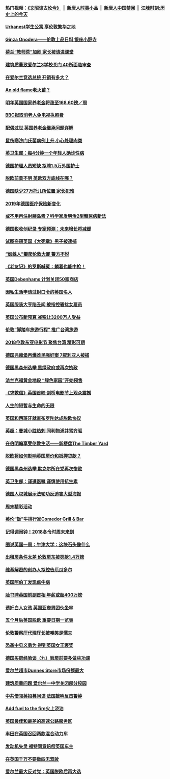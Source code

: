 #### 热门视频：[《文昭谈古论今》](https://github.com/gfw-breaker/wenzhao/blob/master/README.md?t=11032133) &nbsp;|&nbsp; [新唐人时事小品](https://github.com/gfw-breaker/ntdtv-comedy/blob/master/README.md?t=11032133) &nbsp;|&nbsp; [新唐人中国禁闻](https://github.com/gfw-breaker/ntdtv-news/blob/master/README.md?t=11032133) &nbsp;|&nbsp; [江峰时刻:历史上的今天](https://github.com/gfw-breaker/today-in-history/blob/master/README.md?t=11032133) 

#### [Urbanest学生公寓 享伦敦繁华之地](../pages/nsc974/n10828080.md?t=11032133) 

#### [Ginza Onodera——伦敦上品日料 银座小野寺](../pages/nsc974/n10828069.md?t=11032133) 

#### [荷兰“教师荒”加剧 家长被请进课堂](../pages/nsc974/n10826148.md?t=11032133) 

#### [建筑质量致爱尔兰3学校关门 40所面临审查](../pages/nsc974/n10826209.md?t=11032133) 

#### [在爱尔兰竞选总统 开销有多大？](../pages/nsc974/n10826165.md?t=11032133) 

#### [An old flame老火苗？](../pages/nsc974/n10825994.md?t=11032133) 

#### [明年英国国家养老金将涨至168.60镑／周](../pages/nsc974/n10825971.md?t=11032133) 

#### [BBC拟取消老人免电视执照费](../pages/nsc974/n10825959.md?t=11032133) 

#### [配偶过世 英国养老金继承问题详解](../pages/nsc974/n10825931.md?t=11032133) 

#### [鼠伤寒沙门氏菌病例上升 小心处理肉类](../pages/nsc974/n10825924.md?t=11032133) 

#### [英卫生部：每4分钟一个年轻人确诊性病](../pages/nsc974/n10825910.md?t=11032133) 

#### [德国护理人员短缺 拟聘1.5万外国护士](../pages/nsc974/n10824186.md?t=11032133) 

#### [脱欧前景不明 英欧双方底线在哪？](../pages/nsc974/n10823749.md?t=11032133) 

#### [德国缺少27万托儿所位置 家长犯难](../pages/nsc974/n10824147.md?t=11032133) 

#### [2019年德国医疗保险新变化](../pages/nsc974/n10824071.md?t=11032133) 

#### [或不用再注射胰岛素？科学家发明治2型糖尿病新法](../pages/nsc974/n10823372.md?t=11032133) 

#### [德国税收创纪录 专家预测：未来增长将减缓](../pages/nsc974/n10823318.md?t=11032133) 

#### [试图盗窃英国《大宪章》男子被逮捕](../pages/nsc974/n10823790.md?t=11032133) 

#### [“蜘蛛人”攀爬伦敦大厦 警方不悦](../pages/nsc974/n10823780.md?t=11032133) 

#### [《老友记》的罗斯喊冤：躺着也能中枪！](../pages/nsc974/n10823762.md?t=11032133) 

#### [英国Debenhams 计划关闭50家商店](../pages/nsc974/n10823753.md?t=11032133) 

#### [因私生活申请过封口令的英国名人](../pages/nsc974/n10823742.md?t=11032133) 

#### [英国服装大亨陷丑闻 被指控骚扰女雇员](../pages/nsc974/n10823677.md?t=11032133) 

#### [英国公布新预算 减税让3200万人受益](../pages/nsc974/n10823428.md?t=11032133) 

#### [伦敦“脚踏车旅游行程” 推广台湾旅游](../pages/nsc974/n10823414.md?t=11032133) 

#### [2018伦敦东亚电影节 聚焦台湾 精彩可期](../pages/nsc974/n10823363.md?t=11032133) 

#### [德国弗赖堡再爆难民强奸案 7叙利亚人被捕](../pages/nsc974/n10820972.md?t=11032133) 

#### [德国黑森州选举 黑绿政府或再次执政](../pages/nsc974/n10820914.md?t=11032133) 

#### [法兰克福黄金地段 “绿色家园”开始预售](../pages/nsc974/n10820548.md?t=11032133) 

#### [《求救信》英国首映 剑桥电影节上观众震撼](../pages/nsc974/n10818392.md?t=11032133) 

#### [人生的短暂与生命的无限](../pages/nsc974/n10818124.md?t=11032133) 

#### [英国和西班牙就直布罗陀达成脱欧协议](../pages/nsc974/n10818119.md?t=11032133) 

#### [英超：曼城小胜热刺 同利物浦并驾齐驱](../pages/nsc974/n10817243.md?t=11032133) 

#### [在伯明翰享受伦敦生活——新楼盘The Timber Yard](../pages/nsc974/n10816517.md?t=11032133) 

#### [脱欧将如何影响英国房价和抵押贷款？](../pages/nsc974/n10816491.md?t=11032133) 

#### [德国黑森州选举 默克尔所在党再次惨败](../pages/nsc974/n10814355.md?t=11032133) 

#### [英卫生部：谨遵医嘱 谨慎使用抗生素](../pages/nsc974/n10814251.md?t=11032133) 

#### [德国人权城展示法轮功反迫害大型海报](../pages/nsc974/n10813515.md?t=11032133) 

#### [周末精彩活动](../pages/nsc974/n10813060.md?t=11032133) 

#### [英伦“饭”牛排行家Comedor Grill & Bar](../pages/nsc974/n10813052.md?t=11032133) 

#### [记得调闹钟！2018冬令时周末来到](../pages/nsc974/n10813042.md?t=11032133) 

#### [图说英国一周：牛津大学：这块石头像什么](../pages/nsc974/n10813028.md?t=11032133) 

#### [出租房条件太差 伦敦房东被罚款1.4万镑](../pages/nsc974/n10813024.md?t=11032133) 

#### [维基解密的创办人拟控告厄瓜多尔](../pages/nsc974/n10813022.md?t=11032133) 

#### [英国阿伯丁发现疯牛病](../pages/nsc974/n10813015.md?t=11032133) 

#### [脸书聘英国前副首相 年薪或超400万镑](../pages/nsc974/n10813003.md?t=11032133) 

#### [诱奸白人女孩 英国亚裔男团伙坐牢](../pages/nsc974/n10812999.md?t=11032133) 

#### [五个月后英国脱欧 重要日期一览表](../pages/nsc974/n10812997.md?t=11032133) 

#### [伦敦警察厅代理厅长被嘲笑是懦夫](../pages/nsc974/n10812994.md?t=11032133) 

#### [恐袭中见义勇为 得到英国女王褒奖](../pages/nsc974/n10812990.md?t=11032133) 

#### [德国买房经验谈（九）验房前要多做些功课](../pages/nsc974/n10810647.md?t=11032133) 

#### [爱尔兰超市Dunnes Store市场份额最大](../pages/nsc974/n10810621.md?t=11032133) 

#### [建筑质量问题 爱尔兰一中学关闭部分校园](../pages/nsc974/n10810599.md?t=11032133) 

#### [中共借领英招募间谍 法国敲响反击警钟](../pages/nsc974/n10808700.md?t=11032133) 

#### [Add fuel to the fire火上浇油](../pages/nsc974/n10808877.md?t=11032133) 

#### [英国最佳和最差的高速公路服务区](../pages/nsc974/n10808870.md?t=11032133) 

#### [丰田在英国召回两款混合动力车](../pages/nsc974/n10808859.md?t=11032133) 

#### [发动机失灵 福特同意赔偿英国车主](../pages/nsc974/n10808842.md?t=11032133) 

#### [在英国千万不要做四无驾驶](../pages/nsc974/n10808828.md?t=11032133) 

#### [爱尔兰最大反对党：英国脱欧后再大选](../pages/nsc974/n10808028.md?t=11032133) 

